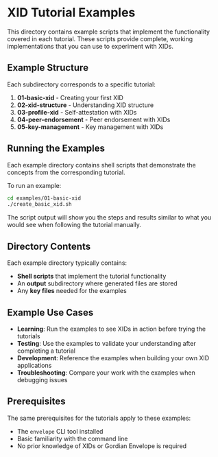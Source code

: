 # XID Tutorial Examples

This directory contains example scripts that implement the functionality covered in each tutorial. These scripts provide complete, working implementations that you can use to experiment with XIDs.

## Example Structure

Each subdirectory corresponds to a specific tutorial:

1. **01-basic-xid** - Creating your first XID
2. **02-xid-structure** - Understanding XID structure
3. **03-profile-xid** - Self-attestation with XIDs
4. **04-peer-endorsement** - Peer endorsement with XIDs
5. **05-key-management** - Key management with XIDs

## Running the Examples

Each example directory contains shell scripts that demonstrate the concepts from the corresponding tutorial.

To run an example:

```sh
cd examples/01-basic-xid
./create_basic_xid.sh
```

The script output will show you the steps and results similar to what you would see when following the tutorial manually.

## Directory Contents

Each example directory typically contains:

- **Shell scripts** that implement the tutorial functionality
- An **output** subdirectory where generated files are stored
- Any **key files** needed for the examples

## Example Use Cases

- **Learning**: Run the examples to see XIDs in action before trying the tutorials
- **Testing**: Use the examples to validate your understanding after completing a tutorial
- **Development**: Reference the examples when building your own XID applications
- **Troubleshooting**: Compare your work with the examples when debugging issues

## Prerequisites

The same prerequisites for the tutorials apply to these examples:

- The `envelope` CLI tool installed
- Basic familiarity with the command line
- No prior knowledge of XIDs or Gordian Envelope is required
